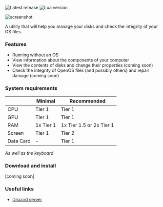 ![Latest release](https://img.shields.io/github/v/release/aqur1n/repairIt?include_prereleases&label=Latest%20Release&logo=github&sort=semver&style=for-the-badge&logoColor=white)
![Lua version](https://img.shields.io/badge/LUA-5.2-green?style=for-the-badge&logo=lua&logoColor=white)

![screenshot](https://user-images.githubusercontent.com/60589309/222772632-02953d8c-452d-4de8-88ca-0afa8e94a0fa.png)

A utility that will help you manage your disks and check the integrity of your OS files.

### Features
* Running without an OS
* View information about the components of your computer
* View the contents of disks and change their properties (coming soon)
* Check the integrity of OpenOS files (and possibly others) and repair damage (coming soon)

### System requirements
|           | Minimal   | Recommended              |
|-----------|-----------|--------------------------|
| CPU       | Tier 1    | Tier 1                   |
| GPU       | Tier 1    | Tier 1                   |
| RAM       | 1x Tier 1 | 1x Tier 1.5 or 2x Tier 1 |
| Screen    | Tier 1    | Tier 2                   |
| Data Card | -         | Tier 1                   |

*As well as the keyboard*

### Download and install
[coming soon]

### Useful links
* [Discord server](https://discord.gg/v4hC2z4ZHh)
